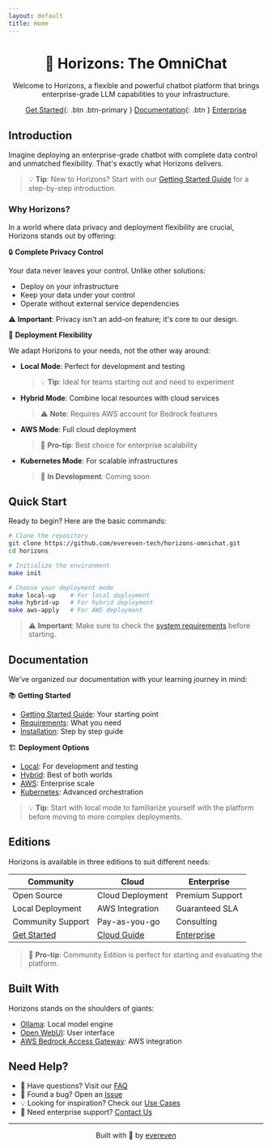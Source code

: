 ```yaml
---
layout: default
title: Home
---
```


<div align="center">

# 🌅 Horizons: The OmniChat

Welcome to Horizons, a flexible and powerful chatbot platform that brings enterprise-grade LLM capabilities to your infrastructure.

[Get Started](#quick-start){: .btn .btn-primary }
[Documentation](#documentation){: .btn }
[Enterprise](#editions)

</div>

## Introduction

Imagine deploying an enterprise-grade chatbot with complete data control and unmatched flexibility. That's exactly what Horizons delivers.

> 💡 **Tip**: New to Horizons? Start with our [Getting Started Guide](getting-started/) for a step-by-step introduction.

### Why Horizons?

In a world where data privacy and deployment flexibility are crucial, Horizons stands out by offering:

🔒 **Complete Privacy Control**
  
Your data never leaves your control. Unlike other solutions:
- Deploy on your infrastructure
- Keep your data under your control
- Operate without external service dependencies

⚠️ **Important**: Privacy isn't an add-on feature; it's core to our design.

🚀 **Deployment Flexibility**

We adapt Horizons to your needs, not the other way around:

- **Local Mode**: Perfect for development and testing
  > 💡 **Tip**: Ideal for teams starting out and need to experiment
- **Hybrid Mode**: Combine local resources with cloud services
  > ⚠️ **Note**: Requires AWS account for Bedrock features
- **AWS Mode**: Full cloud deployment
  > 💫 **Pro-tip**: Best choice for enterprise scalability
- **Kubernetes Mode**: For scalable infrastructures
  > 🚧 **In Development**: Coming soon

## Quick Start

Ready to begin? Here are the basic commands:

```bash
# Clone the repository
git clone https://github.com/evereven-tech/horizons-omnichat.git
cd horizons

# Initialize the environment
make init

# Choose your deployment mode
make local-up    # For local deployment
make hybrid-up   # For hybrid deployment
make aws-apply   # For AWS deployment
```

> ⚠️ **Important**: Make sure to check the [system requirements](getting-started/requirements.md) before starting.

## Documentation

We've organized our documentation with your learning journey in mind:

📚 **Getting Started**
- [Getting Started Guide](getting-started/): Your starting point
- [Requirements](getting-started/requirements.md): What you need
- [Installation](getting-started/installation.md): Step by step guide

🏗️ **Deployment Options**
- [Local](deployment/local.md): For development and testing
- [Hybrid](deployment/hybrid.md): Best of both worlds
- [AWS](deployment/aws.md): Enterprise scale
- [Kubernetes](deployment/kubernetes.md): Advanced orchestration

> 💡 **Tip**: Start with local mode to familiarize yourself with the platform before moving to more complex deployments.

## Editions

Horizons is available in three editions to suit different needs:

| Community | Cloud | Enterprise |
|-----------|-------|------------|
| Open Source | Cloud Deployment | Premium Support |
| Local Deployment | AWS Integration | Guaranteed SLA |
| Community Support | Pay-as-you-go | Consulting |
| [Get Started](getting-started/) | [Cloud Guide](deployment/aws) | [Enterprise](enterprise/) |

> 🌟 **Pro-tip**: Community Edition is perfect for starting and evaluating the platform.

## Built With

Horizons stands on the shoulders of giants:

- [Ollama](https://github.com/ollama/ollama): Local model engine
- [Open WebUI](https://github.com/open-webui/open-webui): User interface
- [AWS Bedrock Access Gateway](https://github.com/aws-samples/bedrock-access-gateway): AWS integration

## Need Help?

- 🤔 Have questions? Visit our [FAQ](community/faq.md)
- 🐛 Found a bug? Open an [Issue](https://github.com/evereven-tech/horizons-omnichat/issues)
- 💡 Looking for inspiration? Check our [Use Cases](community/showcase.md)
- 🤝 Need enterprise support? [Contact Us](enterprise/support.md)

---

<div align="center">
Built with 💚 by <a href="https://www.evereven.tech">evereven</a>
</div>

